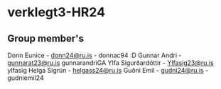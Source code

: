 # verklegt3-HR24

## Group member's
Donn Eunice - 	donn24@ru.is -	 donnac94 :D 
Gunnar Andri - 	gunnarat23@ru.is	 gunnarandriGA
Ylfa Sigurðardóttir - Ylfasig23@ru.is	ylfasig
Helga Sigrún - helgass24@ru.is
Guðni Emil - gudni24@ru.is - gudniemil24 	

